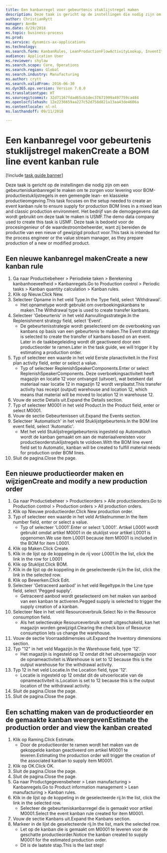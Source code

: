 ```yaml
--- 
title: Een kanbanregel voor gebeurtenis stuklijstregel maken
description: Deze taak is gericht op de instellingen die nodig zijn om een gebeurteniskanbanregel te maken om te zorgen voor levering voor BOM-productiestuklijstregels in een gemengde lean- en klassieke productieomgeving.
author: ChristianRytt
manager: AnnBe
ms.date: 8/29/2018
ms.topic: business-process
ms.prod: 
ms.service: dynamics-ax-applications
ms.technology: 
ms.search.form: KanbanRules, LeanProductionFlowActivityLookup, InventItemIdLookupSimple, ProdTableListPage, ProdTableCreate, InventItemIdLookupPurchase, ProdTable, ProdBOM, ProdParmCostEstimation
audience: Application User
ms.reviewer: shylaw
ms.search.scope: Core, Operations
ms.search.region: Global
ms.search.industry: Manufacturing
ms.author: crytt
ms.search.validFrom: 2016-06-30
ms.dyn365.ops.version: Version 7.0.0
ms.translationtype: HT
ms.sourcegitcommit: 32d71167fdad65cb1dec37671999a497759ca484
ms.openlocfilehash: 12e2236659aa227c52d758d821a13aa43de4606a
ms.contentlocale: nl-nl
ms.lasthandoff: 09/11/2018

---
```

# <a name="create-a-bom-line-event-kanban-rule"></a><span data-ttu-id="f2a61-103">Een kanbanregel voor gebeurtenis stuklijstregel maken</span><span class="sxs-lookup"><span data-stu-id="f2a61-103">Create a BOM line event kanban rule</span></span>

[!include [task guide banner](../../includes/task-guide-banner.md)]

<span data-ttu-id="f2a61-104">Deze taak is gericht op de instellingen die nodig zijn om een gebeurteniskanbanregel te maken om te zorgen voor levering voor BOM-productiestuklijstregels in een gemengde lean- en klassieke productieomgeving.</span><span class="sxs-lookup"><span data-stu-id="f2a61-104">This task focuses on the setup needed to create an event kanban rule to ensure supply for production BOM lines in a mixed lean and classic production environment.</span></span> <span data-ttu-id="f2a61-105">Het bedrijf van de demogegevens dat wordt gebruikt om deze taak te maken is USMF.</span><span class="sxs-lookup"><span data-stu-id="f2a61-105">The demo data company used to create this task is USMF.</span></span> <span data-ttu-id="f2a61-106">Deze taak is bedoeld voor de procesingenieur of de waardestroombeheerder, want zij bereiden de productie van een nieuw of gewijzigd product voor.</span><span class="sxs-lookup"><span data-stu-id="f2a61-106">This task is intended for the process engineer or the value stream manager, as they prepare production of a new or modified product.</span></span>


## <a name="create-a-new-kanban-rule"></a><span data-ttu-id="f2a61-107">Een nieuwe kanbanregel maken</span><span class="sxs-lookup"><span data-stu-id="f2a61-107">Create a new kanban rule</span></span>
1. <span data-ttu-id="f2a61-108">Ga naar Productiebeheer > Periodieke taken > Berekening kanbanhoeveelheid > Kanbanregels.</span><span class="sxs-lookup"><span data-stu-id="f2a61-108">Go to Production control > Periodic tasks > Kanban quantity calculation > Kanban rules.</span></span>
2. <span data-ttu-id="f2a61-109">Klik op Nieuw.</span><span class="sxs-lookup"><span data-stu-id="f2a61-109">Click New.</span></span>
3. <span data-ttu-id="f2a61-110">Selecteer Opname in het veld Type.</span><span class="sxs-lookup"><span data-stu-id="f2a61-110">In the Type field, select 'Withdrawal'.</span></span>
    * <span data-ttu-id="f2a61-111">Het opnametype wordt gebruikt om overboekingskanbans te maken.</span><span class="sxs-lookup"><span data-stu-id="f2a61-111">The Withdrawal type is used to create transfer kanbans.</span></span>  
4. <span data-ttu-id="f2a61-112">Selecteer 'Gebeurtenis' in het veld Aanvullingsstrategie.</span><span class="sxs-lookup"><span data-stu-id="f2a61-112">In the Replenishment strategy field, select 'Event'.</span></span>
    * <span data-ttu-id="f2a61-113">De gebeurtenisstrategie wordt geselecteerd om de overboeking van kanbans op basis van een gebeurtenis te maken.</span><span class="sxs-lookup"><span data-stu-id="f2a61-113">The Event strategy is selected to create the transfer of kanbans based on an event.</span></span> <span data-ttu-id="f2a61-114">Later in de taakbegeleiding wordt dit geactiveerd door een productieorder te ramen.</span><span class="sxs-lookup"><span data-stu-id="f2a61-114">Later in the task guide, we will trigger it by estimating a production order.</span></span>  
5. <span data-ttu-id="f2a61-115">Typ of selecteer een waarde in het veld Eerste planactiviteit.</span><span class="sxs-lookup"><span data-stu-id="f2a61-115">In the First plan activity field, enter or select a value.</span></span>
    * <span data-ttu-id="f2a61-116">Typ of selecteer ReplenishSpeakerComponents.</span><span class="sxs-lookup"><span data-stu-id="f2a61-116">Enter or select ReplenishSpeakerComponents.</span></span> <span data-ttu-id="f2a61-117">Deze overboekingsactiviteit heeft magazijn en locatie 12 voor ontvangst (uitvoer), wat betekent dat materiaal naar locatie 12 in magazijn 12 wordt verplaatst.</span><span class="sxs-lookup"><span data-stu-id="f2a61-117">This transfer activity has receipt (output) warehouse and location 12, which means that material will be moved to location 12 in warehouse 12.</span></span>  
6. <span data-ttu-id="f2a61-118">Vouw de sectie Details uit.</span><span class="sxs-lookup"><span data-stu-id="f2a61-118">Expand the Details section.</span></span>
7. <span data-ttu-id="f2a61-119">Typ of selecteer M0001 in het veld Product.</span><span class="sxs-lookup"><span data-stu-id="f2a61-119">In the Product field, enter or select M0001.</span></span>
8. <span data-ttu-id="f2a61-120">Vouw de sectie Gebeurtenissen uit.</span><span class="sxs-lookup"><span data-stu-id="f2a61-120">Expand the Events section.</span></span>
9. <span data-ttu-id="f2a61-121">Selecteer 'Automatisch' in het veld Stuklijstgebeurtenis.</span><span class="sxs-lookup"><span data-stu-id="f2a61-121">In the BOM line event field, select 'Automatic'.</span></span>
    * <span data-ttu-id="f2a61-122">Met het veld Stuklijstregelgebeurtenis ingesteld op Automatisch wordt de kanban gemaakt om aan de materiaalvereisten voor productieorderstuklijstregels te voldoen.</span><span class="sxs-lookup"><span data-stu-id="f2a61-122">With the BOM line event field set to Automatic, kanban will be created to fulfill material needs for production order BOM lines.</span></span>  
10. <span data-ttu-id="f2a61-123">Sluit de pagina.</span><span class="sxs-lookup"><span data-stu-id="f2a61-123">Close the page.</span></span>

## <a name="create-and-modify-a-new-production-order"></a><span data-ttu-id="f2a61-124">Een nieuwe productieorder maken en wijzigen</span><span class="sxs-lookup"><span data-stu-id="f2a61-124">Create and modify a new production order</span></span>
1. <span data-ttu-id="f2a61-125">Ga naar Productiebeheer > Productieorders > Alle productieorders.</span><span class="sxs-lookup"><span data-stu-id="f2a61-125">Go to Production control > Production orders > All production orders.</span></span>
2. <span data-ttu-id="f2a61-126">Klik op Nieuwe productieorder.</span><span class="sxs-lookup"><span data-stu-id="f2a61-126">Click New production order.</span></span>
3. <span data-ttu-id="f2a61-127">Typ of selecteer een waarde in het veld Artikelnummer.</span><span class="sxs-lookup"><span data-stu-id="f2a61-127">In the Item number field, enter or select a value.</span></span>
    * <span data-ttu-id="f2a61-128">Typ of selecteer 'L0001'.</span><span class="sxs-lookup"><span data-stu-id="f2a61-128">Enter or select 'L0001'.</span></span> <span data-ttu-id="f2a61-129">Artikel L0001 wordt gebruikt omdat artikel M0001 in de stuklijst voor artikel L0001 is opgenomen.</span><span class="sxs-lookup"><span data-stu-id="f2a61-129">We use item L0001 because item M0001 is included in the BOM for item L0001.</span></span>  
4. <span data-ttu-id="f2a61-130">Klik op Maken.</span><span class="sxs-lookup"><span data-stu-id="f2a61-130">Click Create.</span></span>
5. <span data-ttu-id="f2a61-131">Klik in de lijst op de koppeling in de rij voor L0001.</span><span class="sxs-lookup"><span data-stu-id="f2a61-131">In the list, click the link in the row for L0001</span></span>
6. <span data-ttu-id="f2a61-132">Klik op Stuklijst.</span><span class="sxs-lookup"><span data-stu-id="f2a61-132">Click BOM.</span></span>
7. <span data-ttu-id="f2a61-133">Klik in de lijst op de koppeling in de geselecteerde rij.</span><span class="sxs-lookup"><span data-stu-id="f2a61-133">In the list, click the link in the selected row.</span></span>
8. <span data-ttu-id="f2a61-134">Klik op Bewerken.</span><span class="sxs-lookup"><span data-stu-id="f2a61-134">Click Edit.</span></span>
9. <span data-ttu-id="f2a61-135">Selecteer 'Getraceerd aanbod' in het veld Regeltype.</span><span class="sxs-lookup"><span data-stu-id="f2a61-135">In the Line type field, select 'Pegged supply'.</span></span>
    * <span data-ttu-id="f2a61-136">Getraceerd aanbod wordt geselecteerd om het maken van aanbod van een kanban te activeren.</span><span class="sxs-lookup"><span data-stu-id="f2a61-136">Pegged supply is selected to trigger the supply creation of a kanban.</span></span>  
10. <span data-ttu-id="f2a61-137">Selecteer Nee in het veld Resourceverbruik.</span><span class="sxs-lookup"><span data-stu-id="f2a61-137">Select No in the Resource consumption field.</span></span>
    * <span data-ttu-id="f2a61-138">Als het selectievakje Resourceverbruik wordt uitgeschakeld, kan het magazijn worden gewijzigd.</span><span class="sxs-lookup"><span data-stu-id="f2a61-138">Clearing the check box of Resource consumption lets us change the warehouse.</span></span>  
11. <span data-ttu-id="f2a61-139">Vouw de sectie Voorraaddimensies uit.</span><span class="sxs-lookup"><span data-stu-id="f2a61-139">Expand the Inventory dimensions section.</span></span>
12. <span data-ttu-id="f2a61-140">Typ "12" in het veld Magazijn.</span><span class="sxs-lookup"><span data-stu-id="f2a61-140">In the Warehouse field, type '12'.</span></span>
    * <span data-ttu-id="f2a61-141">Het magazijn is ingesteld op 12 omdat dit het uitvoermagazijn voor de opnameactiviteit is.</span><span class="sxs-lookup"><span data-stu-id="f2a61-141">Warehouse is set to 12 because this is the output warehouse for the withdrawal activity.</span></span>  
13. <span data-ttu-id="f2a61-142">Typ 12 in het veld Locatie.</span><span class="sxs-lookup"><span data-stu-id="f2a61-142">In the Location field, type '12'.</span></span>
    * <span data-ttu-id="f2a61-143">Locatie is ingesteld op 12 omdat dit de uitvoerlocatie van de opnameactiviteit is.</span><span class="sxs-lookup"><span data-stu-id="f2a61-143">Location is set to 12 because this is the output location of the withdrawal activity.</span></span>  
14. <span data-ttu-id="f2a61-144">Sluit de pagina.</span><span class="sxs-lookup"><span data-stu-id="f2a61-144">Close the page.</span></span>
15. <span data-ttu-id="f2a61-145">Sluit de pagina.</span><span class="sxs-lookup"><span data-stu-id="f2a61-145">Close the page.</span></span>

## <a name="estimate-the-production-order-and-view-the-kanban-created"></a><span data-ttu-id="f2a61-146">Een schatting maken van de productieorder en de gemaakte kanban weergeven</span><span class="sxs-lookup"><span data-stu-id="f2a61-146">Estimate the production order and view the kanban created</span></span>
1. <span data-ttu-id="f2a61-147">Klik op Raming.</span><span class="sxs-lookup"><span data-stu-id="f2a61-147">Click Estimate.</span></span>
    * <span data-ttu-id="f2a61-148">Door de productieorder te ramen wordt het maken van de gekoppelde kanban geactiveerd om artikel M0001 te leveren.</span><span class="sxs-lookup"><span data-stu-id="f2a61-148">Estimating the production order will trigger the creation of the associated kanban to supply item M0001.</span></span>  
2. <span data-ttu-id="f2a61-149">Klik op OK.</span><span class="sxs-lookup"><span data-stu-id="f2a61-149">Click OK.</span></span>
3. <span data-ttu-id="f2a61-150">Sluit de pagina.</span><span class="sxs-lookup"><span data-stu-id="f2a61-150">Close the page.</span></span>
4. <span data-ttu-id="f2a61-151">Sluit de pagina.</span><span class="sxs-lookup"><span data-stu-id="f2a61-151">Close the page.</span></span>
5. <span data-ttu-id="f2a61-152">Ga naar Productgegevensbeheer > Lean manufacturing > Kanbanregels.</span><span class="sxs-lookup"><span data-stu-id="f2a61-152">Go to Product information management > Lean manufacturing > Kanban rules.</span></span>
6. <span data-ttu-id="f2a61-153">Klik in de lijst op de koppeling in de geselecteerde rij.</span><span class="sxs-lookup"><span data-stu-id="f2a61-153">In the list, click the link in the selected row.</span></span>
    * <span data-ttu-id="f2a61-154">Selecteer de gebeurteniskanbanregel die is gemaakt voor artikel M0001.</span><span class="sxs-lookup"><span data-stu-id="f2a61-154">Select the event kanban rule created for item M0001.</span></span>  
7. <span data-ttu-id="f2a61-155">Vouw de sectie Kanbans uit.</span><span class="sxs-lookup"><span data-stu-id="f2a61-155">Expand the Kanbans section.</span></span>
8. <span data-ttu-id="f2a61-156">Markeer in de lijst de geselecteerde rij.</span><span class="sxs-lookup"><span data-stu-id="f2a61-156">In the list, mark the selected row.</span></span>
    * <span data-ttu-id="f2a61-157">Let op de kanban die is gemaakt om M0001 te leveren voor de geschatte productieorder.</span><span class="sxs-lookup"><span data-stu-id="f2a61-157">Notice the kanban created to supply M0001 for the estimated production order.</span></span>  
    * <span data-ttu-id="f2a61-158">Dit is de laatste stap.</span><span class="sxs-lookup"><span data-stu-id="f2a61-158">This is the last step!</span></span>  


